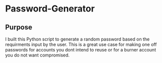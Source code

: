 # Password-Generator

## Purpose

I built this Python script to generate a random password based on the requirments input by the user. This is a great use case for making one off passwords for accounts you dont intend to reuse or for a burner account you do not want compromised. 
